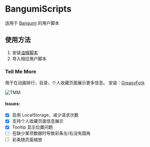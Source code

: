 # BangumiScripts

适用于 [Bangumi](https://bgm.tv) 的用户脚本

## 使用方法

1. 安装[油猴脚本](http://tampermonkey.net/)
2. 导入相应用户脚本

### Tell Me More

用于在动画排行，目录，个人收藏页面展示更多信息。 安装：[GreasyFork](https://greasyfork.org/scripts/37629-tell-me-more)

![TMM](http://i68.tinypic.com/r045g1.png)

#### Issues:
- [x] 启用 LocalStorage，减少请求次数
- [x] 支持个人收藏页面信息展示
- [x] Tooltip 显示位置问题
- [ ] 在缺少某项数据时导致彩条左/右没有圆角
- [ ] 彩条随页面缩放
